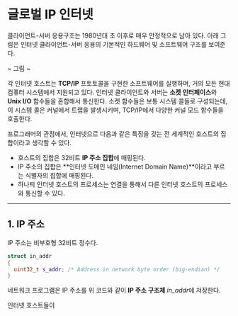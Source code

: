# 글로벌 IP 인터넷

클라이언트-서버 응용구조는 1980년대 초 이후로 매우 안정적으로 남아 있다. 아래 그림은 인터넷 클라이언트-서버 응용의 기본적인 하드웨어 및 소프트웨어 구조를 보여준다.

~ 그림 ~

각 인터넷 호스트는 **TCP/IP** 프토토콜을 구현한 소프트웨어를 실행하며, 거의 모든 현대 컴퓨터 시스템에서 지원되고 있다. 인터넷 클라이언트와 서버는 **소켓 인터페이스**와 **Unix I/O** 함수들을 혼합해서 통신한다. 소켓 함수들은 보통 시스템 콜들로 구성되는데, 이 시스템 콜은 커널에서 트랩을 발생시키며, TCP/IP에서 다양한 커널 모드 함수들을 호출한다.

프로그래머의 관점에서, 인터넷으르 다음과 같은 특징을 갖는 전 세계적인 호스트의 집합이라고 생각할 수 있다.

- 호스트의 집합은 32비트 **IP 주소 집합**에 매핑된다.
- IP 주소의 집합은 **인터넷 도메인 네임(Internet Domain Name)**이라고 부르는 식별자의 집합에 매핑된다.
- 하나틔 인터넷 호스트의 프로세스는 연결을 통해서 다른 인터넷 호스트의 프로세스와 통신할 수 있다.

---

## 1. IP 주소

IP 주소는 비부호형 32비트 정수다.

```cpp
struct in_addr
{
  uint32_t s_addr; /* Address in network byte order (big-endian) */
}
```

네트워크 프로그램은 IP 주소를 위 코드와 같이 **IP 주소 구조체** *in_addr*에 저장한다.

인터넷 호스트들이

